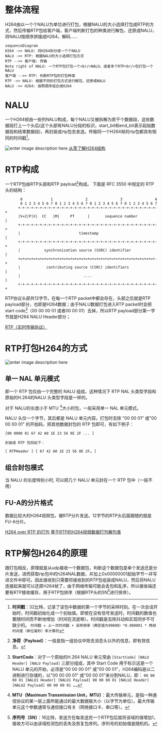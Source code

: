 # 整体流程
H264由以一个个NALU为单位进行打包，根据NALU的大小选择打包成RTP的方式，然后传输RTP包给客户端，客户端判断打包的种类进行解包，还原成NALU，将NALU按顺序拼接成H264，解码……
```mermaid
sequenceDiagram
H264 ->> NALU: 将H264拆分成一个个NALU
NALU ->> RTP: 根据NALU的大小选择打包方式
RTP -->> 客户端: 传输
Note right of NALU: 一个RTP包打包一个<br/>NALU，或者多个RTP<br/>包打包一个NALU
客户端 -->> RTP: 判断RTP包的打包种类
RTP ->> NALU: 根据不同的打包方式进行解包，还原成NALU
NALU ->> H264: 按照顺序组合成H264
```

# NALU
一个H264帧由一些列NALU构成，每个NALU又被拆解为若干个数据段，这些数据段打上一个头后(这个头部有NALU分段的标识，start_bit和end_bit表示起始数据段和结束数据段)，再封装成rtp包去发送。传输同一个H264帧的rtp包都具有相同的时间戳[^1]。

![enter image description here](https://img-blog.csdn.net/20180911151100937?watermark/2/text/aHR0cHM6Ly9ibG9nLmNzZG4ubmV0L3UwMTAxNzg2MTE=/font/5a6L5L2T/fontsize/400/fill/I0JBQkFCMA==/dissolve/70)
[从零了解H264结构](http://www.iosxxx.com/blog/2017-08-09-从零了解H264结构.html "从零了解H264结构")

# RTP构成
一个RTP包由RTP头部和RTP payload[^2]构成。
下面是 RFC 3550 中规定的 RTP 头的结构：
```
       0             1               2               3               4
       0 1 2 3 4 5 6 7 0 1 2 3 4 5 6 7 0 1 2 3 4 5 6 7 0 1 2 3 4 5 6 7
      +-+-+-+-+-+-+-+-+-+-+-+-+-+-+-+-+-+-+-+-+-+-+-+-+-+-+-+-+-+-+-+-+
      |V=2|P|X|  CC   |M|     PT      |       sequence number         |
      +-+-+-+-+-+-+-+-+-+-+-+-+-+-+-+-+-+-+-+-+-+-+-+-+-+-+-+-+-+-+-+-+
      |                           timestamp                           |
      +-+-+-+-+-+-+-+-+-+-+-+-+-+-+-+-+-+-+-+-+-+-+-+-+-+-+-+-+-+-+-+-+
      |           synchronization source (SSRC) identifier            |
      +=+=+=+=+=+=+=+=+=+=+=+=+=+=+=+=+=+=+=+=+=+=+=+=+=+=+=+=+=+=+=+-+
      |            contributing source (CSRC) identifiers             |
      |                             ....                              |
      +-+-+-+-+-+-+-+-+-+-+-+-+-+-+-+-+-+-+-+-+-+-+-+-+-+-+-+-+-+-+-+-+
```
RTP协议头部共12字节，在每一个RTP packet中都会存在，头部之后就是RTP payload部分，也即是H264数据；由于NALU数据打包进入RTP packet时会把start code[^3]（00 00 00 01 或者00 00 01）去掉，所以RTP payload部分第一字节就是H264 NALU Header部分；

[RTP（实时传输协议）](https://www.cnblogs.com/qingquan/archive/2011/07/28/2120440.html)

# RTP打包H264的方式
![enter image description here](https://img-blog.csdn.net/20180910171131886?watermark/2/text/aHR0cHM6Ly9ibG9nLmNzZG4ubmV0L3UwMTAxNzg2MTE=/font/5a6L5L2T/fontsize/400/fill/I0JBQkFCMA==/dissolve/70)
## 单一 NAL 单元模式
即一个 RTP 包仅由一个完整的 NALU 组成。这种情况下 RTP NAL 头类型字段和原始的H.264的NALU 头类型字段是一样的。

对于 NALU的长度小于 MTU [^4]大小的包，一般采用单一 NAL 单元模式。



NALU 头仅一个字节，其后都是 NALU 单元内容。打包时去除 "00 00 01" 或"00 00 00 01" 的开始码，把其他数据封包的 RTP 包即可，有如下例子：

```
[00 0000 01 67 42 A0 1E 23 56 0E 2F ... ] 

封装成 RTP 包将如下：

[ RTPHeader ] [ 67 42 A0 1E 23 56 0E 2F… ]
```
##  组合封包模式
当 NALU 的长度特别小时, 可以把几个 NALU 单元封在一个 RTP 包中（一般不用）

## FU-A的分片格式
数据比较大的H264视频包，被RTP分片发送。12字节的RTP头后面跟随的就是FU-A分片。

[H264 over RTP 的打包](https://blog.csdn.net/u010178611/article/details/82592393)
[基于RTP的H264视频数据打包解包类](https://blog.csdn.net/gokartscomeon/article/details/44408295)

# RTP解包H264的原理
跟打包相反，原理就是从udp接收一个数据包，判断这个数据包是单个发送还是分片发送，进而获取rtp包中的h264NAL数据，并加上0x00000001起始字节一并写进文件中即可。因此接收到只需要将接收到的RTP包组装成NALU，然后将NALU连接起来就可以还原H264帧了，由于网络传输可能会丢包和乱序，所以接收端还要有RTP接收缓存，用于RTP包排序（根据RTP头的SN[^5]进行排序）。


[^1]:**时间戳**：32比特，记录了该包中数据的第一个字节的采样时刻。在一次会话开始时，时间戳初始化成一个初始值。即使在没有信号发送时，时间戳的数值也要随时间而不断地增加（时间在流逝嘛）。时间戳是去除抖动和实现同步不可缺少的。
`时间戳 = 上一次时间戳 + 采样频率（典型值为90000）*0.000001 * 两帧时间差（单位毫秒）来计算的`

[^2]:**净荷（Payload）**：一般是指一组协议中除去消息头以外的信息，即有效信息。

[^3]:**StartCode**：对于一个原始的H.264 NALU 单元常由 `[StartCode] [NALU Header] [NALU Payload]` 三部分组成，其中 Start Code 用于标示这是一个NALU 单元的开始，必须是"00 00 00 01" 或"00 00 01"，H264编码是以二进制进行存储的，以"00 00 00 01" 或"00 00 01"来分割NALU，即：
`00 00 00 01 [NALU1 Header] [NALU1 Payload] 00 00 00 01 [NALU2 Header] [NALU2 Payload] 00 00 00 01 ……`

[^4]:**MTU（Maximum Transmission Unit，MTU）**：最大传输单元，是指一种通信协议的某一层上面所能通过的最大数据报大小（以字节为单位）。最大传输单元这个参数通常与通信接口有关（网络接口卡、串口等）。

[^5]:**序列号（SN）**：16比特，发送方在每发送完一个RTP包后就将该域的值增加1，接收方可以由该域检测包的丢失及恢复包序列。序列号的初始值是随机的。
<!--stackedit_data:
eyJoaXN0b3J5IjpbNTcyNDA2ODQzXX0=
-->